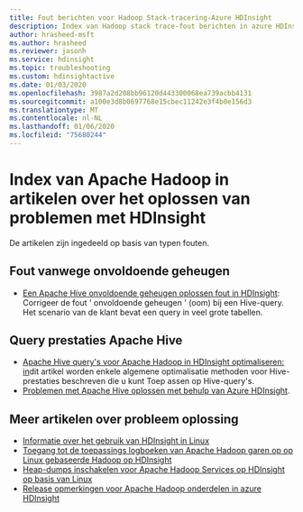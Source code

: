 ```yaml
---
title: Fout berichten voor Hadoop Stack-tracering-Azure HDInsight
description: Index van Hadoop stack trace-fout berichten in azure HDInsight. Zoek de fout in de lijst om informatie over het oplossen van problemen weer te geven.
author: hrasheed-msft
ms.author: hrasheed
ms.reviewer: jasonh
ms.service: hdinsight
ms.topic: troubleshooting
ms.custom: hdinsightactive
ms.date: 01/03/2020
ms.openlocfilehash: 3987a2d208bb96120d443300068ea739acbb4131
ms.sourcegitcommit: a100e3d8b0697768e15cbec11242e3f4b0e156d3
ms.translationtype: MT
ms.contentlocale: nl-NL
ms.lasthandoff: 01/06/2020
ms.locfileid: "75680244"
---
```

# <a name="index-of-apache-hadoop-in-hdinsight-troubleshooting-articles"></a>Index van Apache Hadoop in artikelen over het oplossen van problemen met HDInsight

De artikelen zijn ingedeeld op basis van typen fouten.

## <a name="out-of-memory-error"></a>Fout vanwege onvoldoende geheugen

* [Een Apache Hive onvoldoende geheugen oplossen fout in HDInsight](hdinsight-hadoop-hive-out-of-memory-error-oom.md): Corrigeer de fout ' onvoldoende geheugen ' (oom) bij een Hive-query. Het scenario van de klant bevat een query in veel grote tabellen.

## <a name="apache-hive-query-performance"></a>Query prestaties Apache Hive

* [Apache Hive query's voor Apache Hadoop in HDInsight optimaliseren: in](hdinsight-hadoop-optimize-hive-query.md)dit artikel worden enkele algemene optimalisatie methoden voor Hive-prestaties beschreven die u kunt Toep assen op Hive-query's.
* [Problemen met Apache Hive oplossen met behulp van Azure HDInsight](hdinsight-troubleshoot-hive.md).

## <a name="more-troubleshooting-articles"></a>Meer artikelen over probleem oplossing

* [Informatie over het gebruik van HDInsight in Linux](hdinsight-hadoop-linux-information.md)
* [Toegang tot de toepassings logboeken van Apache Hadoop garen op op Linux gebaseerde Hadoop op HDInsight](hdinsight-hadoop-access-yarn-app-logs-linux.md)
* [Heap-dumps inschakelen voor Apache Hadoop Services op HDInsight op basis van Linux](hdinsight-hadoop-collect-debug-heap-dump-linux.md)
* [Release opmerkingen voor Apache Hadoop onderdelen in azure HDInsight](hdinsight-release-notes.md)
